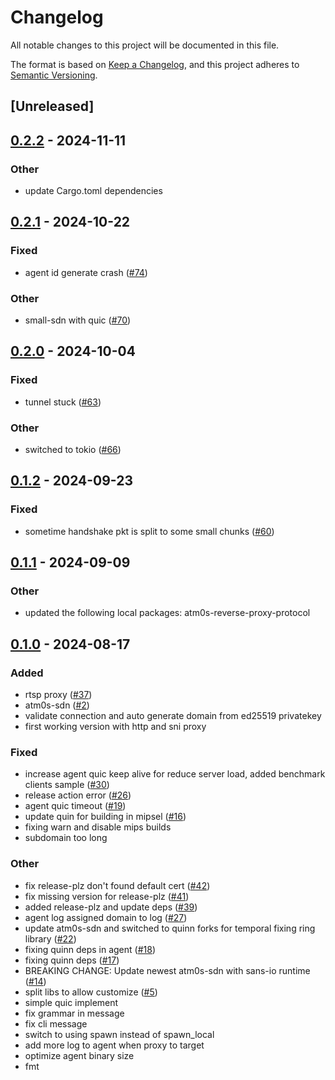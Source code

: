 # Changelog
All notable changes to this project will be documented in this file.

The format is based on [Keep a Changelog](https://keepachangelog.com/en/1.0.0/),
and this project adheres to [Semantic Versioning](https://semver.org/spec/v2.0.0.html).

## [Unreleased]

## [0.2.2](https://github.com/8xFF/atm0s-reverse-proxy/compare/atm0s-reverse-proxy-agent-v0.2.1...atm0s-reverse-proxy-agent-v0.2.2) - 2024-11-11

### Other

- update Cargo.toml dependencies

## [0.2.1](https://github.com/8xFF/atm0s-reverse-proxy/compare/atm0s-reverse-proxy-agent-v0.2.0...atm0s-reverse-proxy-agent-v0.2.1) - 2024-10-22

### Fixed

- agent id generate crash ([#74](https://github.com/8xFF/atm0s-reverse-proxy/pull/74))

### Other

- small-sdn with quic ([#70](https://github.com/8xFF/atm0s-reverse-proxy/pull/70))

## [0.2.0](https://github.com/8xFF/atm0s-reverse-proxy/compare/atm0s-reverse-proxy-agent-v0.1.2...atm0s-reverse-proxy-agent-v0.2.0) - 2024-10-04

### Fixed

- tunnel stuck ([#63](https://github.com/8xFF/atm0s-reverse-proxy/pull/63))

### Other

- switched to tokio ([#66](https://github.com/8xFF/atm0s-reverse-proxy/pull/66))

## [0.1.2](https://github.com/8xFF/atm0s-reverse-proxy/compare/atm0s-reverse-proxy-agent-v0.1.1...atm0s-reverse-proxy-agent-v0.1.2) - 2024-09-23

### Fixed

- sometime handshake pkt is split to some small chunks ([#60](https://github.com/8xFF/atm0s-reverse-proxy/pull/60))

## [0.1.1](https://github.com/8xFF/atm0s-reverse-proxy/compare/atm0s-reverse-proxy-agent-v0.1.0...atm0s-reverse-proxy-agent-v0.1.1) - 2024-09-09

### Other

- updated the following local packages: atm0s-reverse-proxy-protocol

## [0.1.0](https://github.com/8xFF/atm0s-reverse-proxy/releases/tag/atm0s-reverse-proxy-agent-v0.1.0) - 2024-08-17

### Added
- rtsp proxy ([#37](https://github.com/8xFF/atm0s-reverse-proxy/pull/37))
- atm0s-sdn ([#2](https://github.com/8xFF/atm0s-reverse-proxy/pull/2))
- validate connection and auto generate domain from ed25519 privatekey
- first working version with http and sni proxy

### Fixed
- increase agent quic keep alive for reduce server load, added benchmark clients sample ([#30](https://github.com/8xFF/atm0s-reverse-proxy/pull/30))
- release action error ([#26](https://github.com/8xFF/atm0s-reverse-proxy/pull/26))
- agent quic timeout ([#19](https://github.com/8xFF/atm0s-reverse-proxy/pull/19))
- update quin for building in mipsel ([#16](https://github.com/8xFF/atm0s-reverse-proxy/pull/16))
- fixing warn and disable mips builds
- subdomain too long

### Other
- fix release-plz don't found default cert ([#42](https://github.com/8xFF/atm0s-reverse-proxy/pull/42))
- fix missing version for release-plz ([#41](https://github.com/8xFF/atm0s-reverse-proxy/pull/41))
- added release-plz and update deps ([#39](https://github.com/8xFF/atm0s-reverse-proxy/pull/39))
- agent log assigned domain to log ([#27](https://github.com/8xFF/atm0s-reverse-proxy/pull/27))
- update atm0s-sdn and switched to quinn forks for temporal fixing ring library ([#22](https://github.com/8xFF/atm0s-reverse-proxy/pull/22))
- fixing quinn deps in agent ([#18](https://github.com/8xFF/atm0s-reverse-proxy/pull/18))
- fixing quinn deps ([#17](https://github.com/8xFF/atm0s-reverse-proxy/pull/17))
- BREAKING CHANGE: Update newest atm0s-sdn with sans-io runtime ([#14](https://github.com/8xFF/atm0s-reverse-proxy/pull/14))
- split libs to allow customize ([#5](https://github.com/8xFF/atm0s-reverse-proxy/pull/5))
- simple quic implement
- fix grammar in message
- fix cli message
- switch to using spawn instead of spawn_local
- add more log to agent when proxy to target
- optimize agent binary size
- fmt
